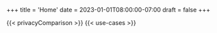 +++
title = 'Home'
date = 2023-01-01T08:00:00-07:00
draft = false
+++

{{< privacyComparison >}}
{{< use-cases >}}
